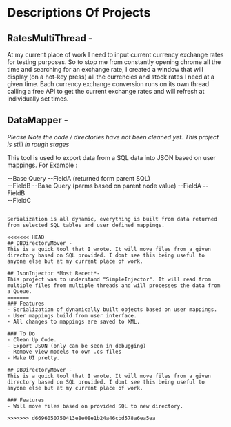 
# Descriptions Of Projects 
 
## RatesMultiThread -  
 
  At my current place of work I need to input current currency exchange rates for testing purposes. So to stop me from constantly opening   chrome all the time and searching for an exchange rate, I created a window that will display (on a hot-key press) all the currencies and   stock rates I need at a given time. Each currency exchange conversion runs on its own thread calling a free API to get the current       exchange rates and will refresh at individually set times. 
 

## DataMapper -   
 
*Please Note the code / directories have not been cleaned yet. This project is still in rough stages* 

This tool is used to export data from a SQL data into JSON based on user mappings. For Example : 

--Base Query 
  --FieldA (returned form parent SQL)   
  --FieldB 
    --Base Query (parms based on parent node value) 
      --FieldA 
      --FieldB      
  --FieldC 
``` 
 
Serialization is all dynamic, everything is built from data returned from selected SQL tables and user defined mappings. 
 
<<<<<<< HEAD
## DBDirectoryMover -   
This is a quick tool that I wrote. It will move files from a given directory based on SQL provided. I dont see this being useful to anyone else but at my current place of work. 

## JsonInjector *Most Recent*-   
This project was to understand "SimpleInjector". It will read from multiple files from multiple threads and will processes the data from a Queue.	
=======
### Features 
- Serialization of dynamically built objects based on user mappings.  
- User mappings build from user interface. 
- All changes to mappings are saved to XML. 
 
### To Do 
- Clean Up Code. 
- Export JSON (only can be seen in debugging) 
- Remove view models to own .cs files  
- Make UI pretty. 

## DBDirectoryMover -   
This is a quick tool that I wrote. It will move files from a given directory based on SQL provided. I dont see this being useful to anyone else but at my current place of work. 

### Features 
- Will move files based on provided SQL to new directory.
 
>>>>>>> d6696050750413e8e08e1b24a46cbd578a6ea5ea
